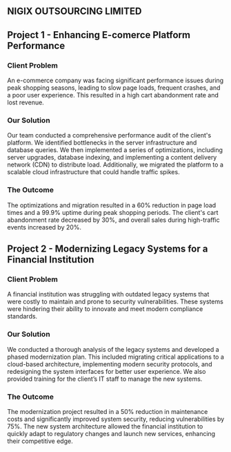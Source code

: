 ## **NIGIX OUTSOURCING LIMITED**

## **Project 1 - Enhancing E-comerce Platform Performance**

### Client Problem
An e-commerce company was facing significant performance issues during peak shopping seasons, leading to slow page loads, frequent crashes, and a poor user experience. This resulted in a high cart abandonment rate and lost revenue.

### Our Solution
Our team conducted a comprehensive performance audit of the client's platform. We identified bottlenecks in the server infrastructure and database queries. We then implemented a series of optimizations, including server upgrades, database indexing, and implementing a content delivery network (CDN) to distribute load. Additionally, we migrated the platform to a scalable cloud infrastructure that could handle traffic spikes.

### The Outcome
The optimizations and migration resulted in a 60% reduction in page load times and a 99.9% uptime during peak shopping periods. The client's cart abandonment rate decreased by 30%, and overall sales during high-traffic events increased by 20%.

## **Project 2 - Modernizing Legacy Systems for a Financial Institution**

### Client Problem
A financial institution was struggling with outdated legacy systems that were costly to maintain and prone to security vulnerabilities. These systems were hindering their ability to innovate and meet modern compliance standards.

### Our Solution
We conducted a thorough analysis of the legacy systems and developed a phased modernization plan. This included migrating critical applications to a cloud-based architecture, implementing modern security protocols, and redesigning the system interfaces for better user experience. We also provided training for the client’s IT staff to manage the new systems.

### The Outcome
The modernization project resulted in a 50% reduction in maintenance costs and significantly improved system security, reducing vulnerabilities by 75%. The new system architecture allowed the financial institution to quickly adapt to regulatory changes and launch new services, enhancing their competitive edge.


